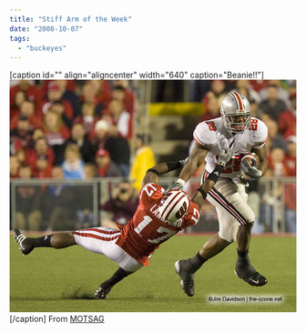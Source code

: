 ```yaml
---
title: "Stiff Arm of the Week"
date: "2008-10-07"
tags: 
  - "buckeyes"
---
```


\[caption id="" align="aligncenter" width="640" caption="Beanie!!"\]![Beanie!!](images/bw_stiffarm1.jpg "Beanie!!")\[/caption\] From [MOTSAG](http://menofthescarletandgray.com/2008/10/06/stiff-arm-of-the-week-5/)

